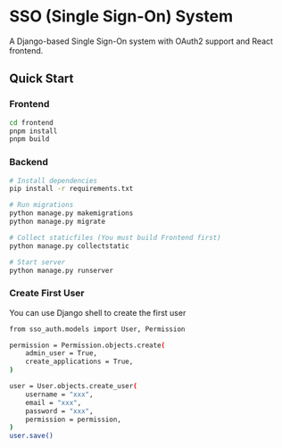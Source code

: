 # SSO (Single Sign-On) System

A Django-based Single Sign-On system with OAuth2 support and React frontend.

## Quick Start

### Frontend

```bash
cd frontend
pnpm install
pnpm build
```

### Backend

```bash
# Install dependencies
pip install -r requirements.txt

# Run migrations
python manage.py makemigrations
python manage.py migrate

# Collect staticfiles (You must build Frontend first)
python manage.py collectstatic

# Start server
python manage.py runserver
```

### Create First User

You can use Django shell to create the first user

```bash
from sso_auth.models import User, Permission

permission = Permission.objects.create(
    admin_user = True,
    create_applications = True,
)

user = User.objects.create_user(
    username = "xxx",
    email = "xxx",
    password = "xxx",
    permission = permission,
)
user.save()
```
